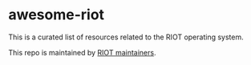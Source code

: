 # awesome-riot

This is a curated list of resources related to the RIOT operating system.

This repo is maintained by [RIOT maintainers](https://github.com/RIOT-OS/RIOT/graphs/contributors).
